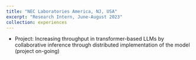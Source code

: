 ```yaml
---
title: "NEC Laboratories America, NJ, USA"
excerpt: "Research Intern, June-August 2023"
collection: experiences
---
```


- Project: Increasing throughput in transformer-based LLMs by collaborative inference through distributed implementation of the model (project on-going) 
